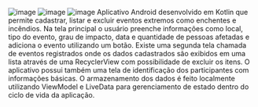 ![image](https://github.com/user-attachments/assets/42b94b5c-18cc-4530-aa3f-3b5470b9d3df)
![image](https://github.com/user-attachments/assets/007e3647-a28a-4821-a759-2fee73dfbed7)
![image](https://github.com/user-attachments/assets/6449788f-40d1-4551-ae35-f1c591d4f9c8)
Aplicativo Android desenvolvido em Kotlin que permite cadastrar, listar e excluir eventos extremos como enchentes e incêndios. Na tela principal o usuário preenche informações como local, tipo do evento, grau de impacto, data e quantidade de pessoas afetadas e adiciona o evento utilizando um botão. Existe uma segunda tela chamada de eventos registrados onde os dados cadastrados são exibidos em uma lista através de uma RecyclerView com possibilidade de excluir os itens. O aplicativo possui também uma tela de identificação dos participantes com informações básicas. O armazenamento dos dados é feito localmente utilizando ViewModel e LiveData para gerenciamento de estado dentro do ciclo de vida da aplicação.
